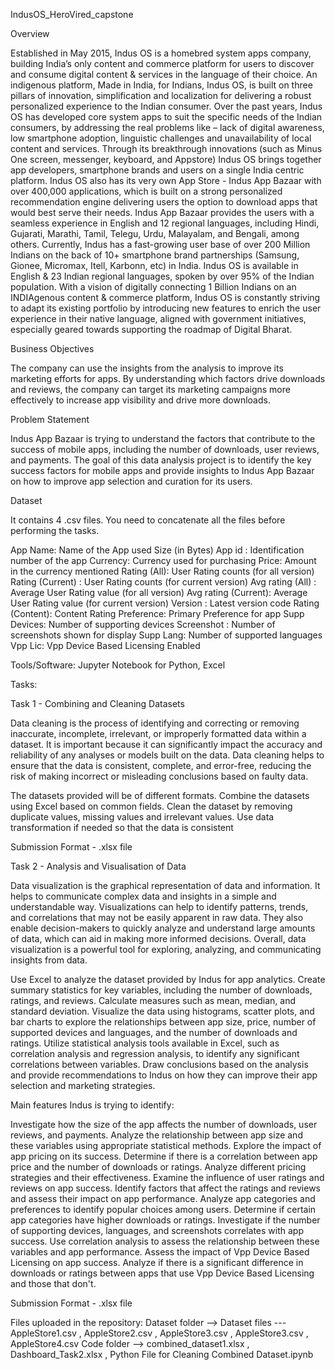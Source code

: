 IndusOS_HeroVired_capstone

Overview

Established in May 2015, Indus OS is a homebred system apps company, building India’s only content and commerce platform for users to discover and consume digital content &amp; services in the language of their choice. An indigenous platform, Made in India, for Indians, Indus OS, is built on three pillars of innovation, simplification and localization for delivering a robust personalized experience to the Indian consumer. Over the past years, Indus OS has developed core system apps to suit the specific needs of the Indian consumers, by addressing the real problems like – lack of digital awareness, low smartphone adoption, linguistic challenges and unavailability of local content and services. Through its breakthrough innovations (such as Minus One screen, messenger, keyboard, and Appstore) Indus OS brings together app developers, smartphone brands and users on a single India centric platform. Indus OS also has its very own App Store - Indus App Bazaar with over 400,000 applications, which is built on a strong personalized recommendation engine delivering users the option to download apps that would best serve their needs. Indus App Bazaar provides the users with a seamless experience in English and 12 regional languages, including Hindi, Gujarati, Marathi, Tamil, Telegu, Urdu, Malayalam, and Bengali, among others. Currently, Indus has a fast-growing user base of over 200 Million Indians on the back of 10+ smartphone brand partnerships (Samsung, Gionee, Micromax, Itell, Karbonn, etc) in India. Indus OS is available in English &amp; 23 Indian regional languages, spoken by over 95% of the Indian population. With a vision of digitally connecting 1 Billion Indians on an INDIAgenous content &amp; commerce platform, Indus OS is constantly striving to adapt its existing portfolio by introducing new features to enrich the user experience in their native language, aligned with government initiatives, especially geared towards supporting the roadmap of Digital Bharat.

Business Objectives

The company can use the insights from the analysis to improve its marketing efforts for apps. By understanding which factors drive downloads and reviews, the company can target its marketing campaigns more effectively to increase app visibility and drive more downloads.

Problem Statement

Indus App Bazaar is trying to understand the factors that contribute to the success of mobile apps, including the number of downloads, user reviews, and payments. The goal of this data analysis project is to identify the key success factors for mobile apps and provide insights to Indus App Bazaar on how to improve app selection and curation for its users.

Dataset

It contains 4 .csv files. You need to concatenate all the files before performing the tasks.

App Name: Name of the App used 
Size (in Bytes)
App id : Identification number of the app 
Currency: Currency used for purchasing
Price: Amount in the currency mentioned
Rating (All): User Rating counts (for all version)
Rating (Current) : User Rating counts (for current version)
Avg rating (All) : Average User Rating value (for all version)
Avg rating (Current): Average User Rating value (for current version)
Version : Latest version code
Rating (Content): Content Rating
Preference: Primary Preference for app
Supp Devices: Number of supporting devices
Screenshot : Number of screenshots shown for display
Supp Lang: Number of supported languages
Vpp Lic: Vpp Device Based Licensing Enabled

Tools/Software:
Jupyter Notebook for Python, Excel

Tasks:

Task 1 - Combining and Cleaning Datasets

Data cleaning is the process of identifying and correcting or removing inaccurate, incomplete, irrelevant, or improperly formatted data within a dataset. It is important because it can significantly impact the accuracy and reliability of any analyses or models built on the data. Data cleaning helps to ensure that the data is consistent, complete, and error-free, reducing the risk of making incorrect or misleading conclusions based on faulty data.

The datasets provided will be of different formats. Combine the datasets using Excel based on common fields.
Clean the dataset by removing duplicate values, missing values and irrelevant values.
Use data transformation if needed so that the data is consistent 

Submission Format - .xlsx file

Task 2 - Analysis and Visualisation of Data 

Data visualization is the graphical representation of data and information. It helps to communicate complex data and insights in a simple and understandable way. Visualizations can help to identify patterns, trends, and correlations that may not be easily apparent in raw data. They also enable decision-makers to quickly analyze and understand large amounts of data, which can aid in making more informed decisions. Overall, data visualization is a powerful tool for exploring, analyzing, and communicating insights from data.

Use Excel to analyze the dataset provided by Indus for app analytics.
Create summary statistics for key variables, including the number of downloads, ratings, and reviews. Calculate measures such as mean, median, and standard deviation.
Visualize the data using histograms, scatter plots, and bar charts to explore the relationships between app size, price, number of supported devices and languages, and the number of downloads and ratings.
Utilize statistical analysis tools available in Excel, such as correlation analysis and regression analysis, to identify any significant correlations between variables.
Draw conclusions based on the analysis and provide recommendations to Indus on how they can improve their app selection and marketing strategies.


Main features Indus is trying to identify:

Investigate how the size of the app affects the number of downloads, user reviews, and payments. Analyze the relationship between app size and these variables using appropriate statistical methods.
Explore the impact of app pricing on its success. Determine if there is a correlation between app price and the number of downloads or ratings. Analyze different pricing strategies and their effectiveness.
Examine the influence of user ratings and reviews on app success. Identify factors that affect the ratings and reviews and assess their impact on app performance.
Analyze app categories and preferences to identify popular choices among users. Determine if certain app categories have higher downloads or ratings.
Investigate if the number of supporting devices, languages, and screenshots correlates with app success. Use correlation analysis to assess the relationship between these variables and app performance.
Assess the impact of Vpp Device Based Licensing on app success. Analyze if there is a significant difference in downloads or ratings between apps that use Vpp Device Based Licensing and those that don't.


Submission Format - .xlsx file

Files uploaded in the repository:
Dataset folder --> Dataset files  --- AppleStore1.csv , AppleStore2.csv , AppleStore3.csv , AppleStore3.csv , AppleStore4.csv
Code folder --> combined_dataset1.xlsx , Dashboard_Task2.xlsx , Python File for Cleaning Combined Dataset.ipynb
